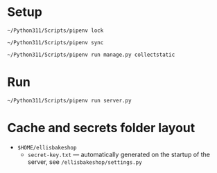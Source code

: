 # Setup

```
~/Python311/Scripts/pipenv lock
```

```
~/Python311/Scripts/pipenv sync
```

```
~/Python311/Scripts/pipenv run manage.py collectstatic
```

# Run

```
~/Python311/Scripts/pipenv run server.py
```

# Cache and secrets folder layout

- `$HOME/ellisbakeshop`
    - `secret-key.txt` &mdash; automatically generated on the startup of the server, see `/ellisbakeshop/settings.py`